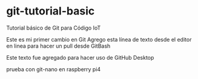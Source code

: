 # git-tutorial-basic
Tutorial básico de Git para Código IoT

 
 Este es mi primer cambio en Git
 Agrego esta línea de texto desde el editor en linea para hacer un pull desde GitBash
 
 Este texto fue agregado para hacer uso de GitHub Desktop

prueba con git-nano en raspberry pi4
